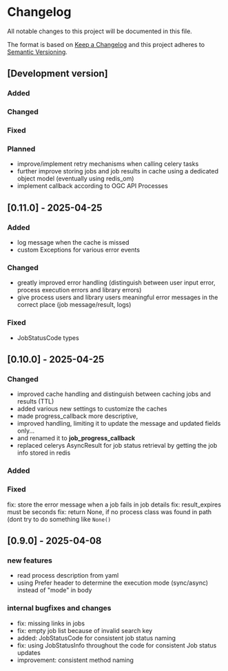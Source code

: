 # Changelog
All notable changes to this project will be documented in this file.

The format is based on [Keep a Changelog](http://keepachangelog.com/en/1.0.0/)
and this project adheres to [Semantic Versioning](http://semver.org/spec/v2.0.0.html).

## [Development version]

### Added

### Changed

### Fixed

### Planned
- improve/implement retry mechanisms when calling celery tasks
- further improve storing jobs and job results in cache using a dedicated object model (eventually using redis_om)
- implement callback according to OGC API Processes

## [0.11.0] - 2025-04-25

### Added
- log message when the cache is missed
- custom Exceptions for various error events

### Changed
- greatly improved error handling (distinguish between user input error, process execution errors and library errors) 
- give process users and library users meaningful error messages in the correct place (job message/result, logs)


### Fixed
- JobStatusCode types

## [0.10.0] - 2025-04-25

### Changed
- improved cache handling and distinguish between caching jobs and results (TTL)
- added various new settings to customize the caches
- made progress_callback more descriptive,
- improved handling, limiting it to update the message and updated fields only...
- and renamed it to **job_progress_callback**
- replaced celerys AsyncResult for job status retrieval by getting the job info stored in redis

### Added

### Fixed
fix: store the error message when a job fails in job details
fix: result_expires must be seconds
fix: return None, if no process class was found in path (dont try to do something like  `None()`

## [0.9.0] - 2025-04-08

### new features
- read process description from yaml
- using Prefer header to determine the execution mode (sync/async) instead of "mode" in body
### internal bugfixes and changes
- fix: missing links in jobs
- fix: empty job list because of invalid search key
- added: JobStatusCode for consistent job status naming
- fix: using JobStatusInfo throughout the code for consistent Job status updates
- improvement: consistent method naming
